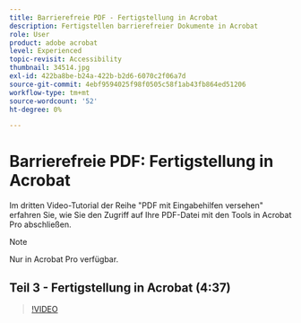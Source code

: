 ```yaml
---
title: Barrierefreie PDF - Fertigstellung in Acrobat
description: Fertigstellen barrierefreier Dokumente in Acrobat
role: User
product: adobe acrobat
level: Experienced
topic-revisit: Accessibility
thumbnail: 34514.jpg
exl-id: 422ba8be-b24a-422b-b2d6-6070c2f06a7d
source-git-commit: 4ebf9594025f98f0505c58f1ab43fb864ed51206
workflow-type: tm+mt
source-wordcount: '52'
ht-degree: 0%

---
```


# Barrierefreie PDF: Fertigstellung in Acrobat

Im dritten Video-Tutorial der Reihe &quot;PDF mit Eingabehilfen versehen&quot; erfahren Sie, wie Sie den Zugriff auf Ihre PDF-Datei mit den Tools in Acrobat Pro abschließen.

>[!NOTE]
>
>Nur in Acrobat Pro verfügbar.

## Teil 3 - Fertigstellung in Acrobat (4:37)

>[!VIDEO](https://video.tv.adobe.com/v/34514?quality=12&learn=on&hidetitle=true)
